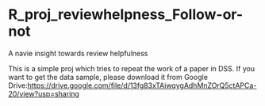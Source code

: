# R_proj_reviewhelpness_Follow-or-not
A navie insight towards review helpfulness

This is a simple proj which tries to repeat the work of a paper in DSS. If you want to get the data sample, please download it from Google Drive:https://drive.google.com/file/d/13fg83xTAiwqygAdhMnZOrQ5ctAPCa-20/view?usp=sharing
